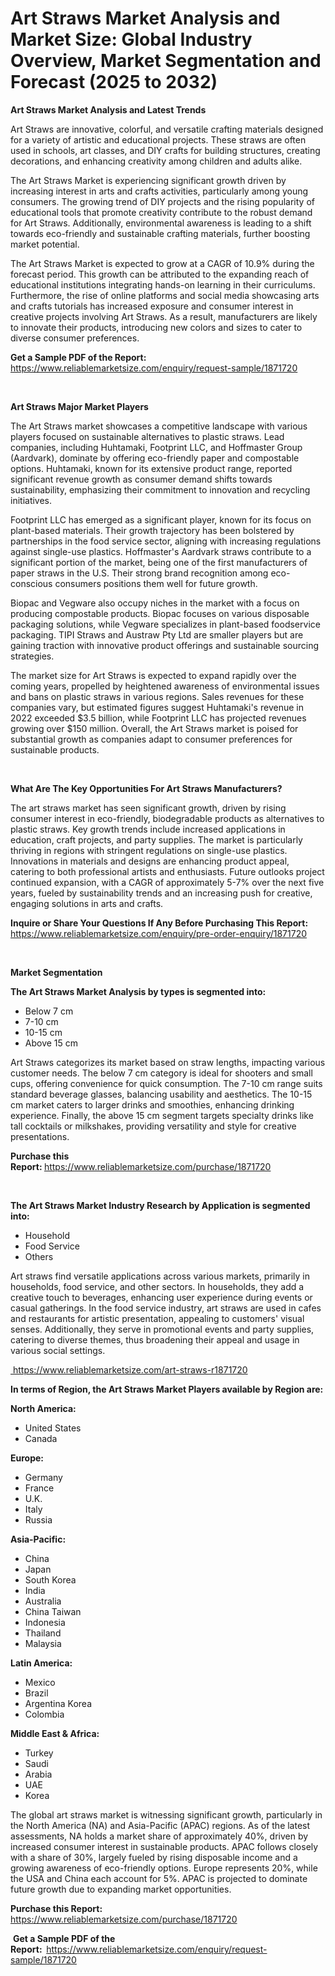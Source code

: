 <p><h1>Art Straws Market Analysis and Market Size: Global Industry Overview, Market Segmentation and Forecast (2025 to 2032)</h1></p><p><strong>Art Straws Market Analysis and Latest Trends</strong></p>
<p><p>Art Straws are innovative, colorful, and versatile crafting materials designed for a variety of artistic and educational projects. These straws are often used in schools, art classes, and DIY crafts for building structures, creating decorations, and enhancing creativity among children and adults alike. </p><p>The Art Straws Market is experiencing significant growth driven by increasing interest in arts and crafts activities, particularly among young consumers. The growing trend of DIY projects and the rising popularity of educational tools that promote creativity contribute to the robust demand for Art Straws. Additionally, environmental awareness is leading to a shift towards eco-friendly and sustainable crafting materials, further boosting market potential.</p><p>The Art Straws Market is expected to grow at a CAGR of 10.9% during the forecast period. This growth can be attributed to the expanding reach of educational institutions integrating hands-on learning in their curriculums. Furthermore, the rise of online platforms and social media showcasing arts and crafts tutorials has increased exposure and consumer interest in creative projects involving Art Straws. As a result, manufacturers are likely to innovate their products, introducing new colors and sizes to cater to diverse consumer preferences.</p></p>
<p><strong>Get a Sample PDF of the Report:&nbsp;</strong> <a href="https://www.reliablemarketsize.com/enquiry/request-sample/1871720?utm_campaign=1143&utm_medium=2&utm_source=Github&utm_content=ia&utm_term=15042025&utm_id=art-straws">https://www.reliablemarketsize.com/enquiry/request-sample/1871720</a></p>
<p>&nbsp;</p>
<p><strong>Art Straws Major Market Players</strong></p>
<p><p>The Art Straws market showcases a competitive landscape with various players focused on sustainable alternatives to plastic straws. Lead companies, including Huhtamaki, Footprint LLC, and Hoffmaster Group (Aardvark), dominate by offering eco-friendly paper and compostable options. Huhtamaki, known for its extensive product range, reported significant revenue growth as consumer demand shifts towards sustainability, emphasizing their commitment to innovation and recycling initiatives.</p><p>Footprint LLC has emerged as a significant player, known for its focus on plant-based materials. Their growth trajectory has been bolstered by partnerships in the food service sector, aligning with increasing regulations against single-use plastics. Hoffmaster's Aardvark straws contribute to a significant portion of the market, being one of the first manufacturers of paper straws in the U.S. Their strong brand recognition among eco-conscious consumers positions them well for future growth.</p><p>Biopac and Vegware also occupy niches in the market with a focus on producing compostable products. Biopac focuses on various disposable packaging solutions, while Vegware specializes in plant-based foodservice packaging. TIPI Straws and Austraw Pty Ltd are smaller players but are gaining traction with innovative product offerings and sustainable sourcing strategies.</p><p>The market size for Art Straws is expected to expand rapidly over the coming years, propelled by heightened awareness of environmental issues and bans on plastic straws in various regions. Sales revenues for these companies vary, but estimated figures suggest Huhtamaki's revenue in 2022 exceeded $3.5 billion, while Footprint LLC has projected revenues growing over $150 million. Overall, the Art Straws market is poised for substantial growth as companies adapt to consumer preferences for sustainable products.</p></p>
<p>&nbsp;</p>
<p><strong>What Are The Key Opportunities For Art Straws Manufacturers?</strong></p>
<p><p>The art straws market has seen significant growth, driven by rising consumer interest in eco-friendly, biodegradable products as alternatives to plastic straws. Key growth trends include increased applications in education, craft projects, and party supplies. The market is particularly thriving in regions with stringent regulations on single-use plastics. Innovations in materials and designs are enhancing product appeal, catering to both professional artists and enthusiasts. Future outlooks project continued expansion, with a CAGR of approximately 5-7% over the next five years, fueled by sustainability trends and an increasing push for creative, engaging solutions in arts and crafts.</p></p>
<p><strong>Inquire or Share Your Questions If Any Before Purchasing This Report:</strong> <a href="https://www.reliablemarketsize.com/enquiry/pre-order-enquiry/1871720?utm_campaign=1143&utm_medium=2&utm_source=Github&utm_content=ia&utm_term=15042025&utm_id=art-straws">https://www.reliablemarketsize.com/enquiry/pre-order-enquiry/1871720</a></p>
<p>&nbsp;</p>
<p><strong>Market Segmentation</strong></p>
<p><strong>The Art Straws Market Analysis by types is segmented into:</strong></p>
<p><ul><li>Below 7 cm</li><li>7-10 cm</li><li>10-15 cm</li><li>Above 15 cm</li></ul></p>
<p><p>Art Straws categorizes its market based on straw lengths, impacting various customer needs. The below 7 cm category is ideal for shooters and small cups, offering convenience for quick consumption. The 7-10 cm range suits standard beverage glasses, balancing usability and aesthetics. The 10-15 cm market caters to larger drinks and smoothies, enhancing drinking experience. Finally, the above 15 cm segment targets specialty drinks like tall cocktails or milkshakes, providing versatility and style for creative presentations.</p></p>
<p><strong>Purchase this Report:&nbsp;</strong><a href="https://www.reliablemarketsize.com/purchase/1871720?utm_campaign=1143&utm_medium=2&utm_source=Github&utm_content=ia&utm_term=15042025&utm_id=art-straws">https://www.reliablemarketsize.com/purchase/1871720</a></p>
<p>&nbsp;</p>
<p><strong>The Art Straws Market Industry Research by Application is segmented into:</strong></p>
<p><ul><li>Household</li><li>Food Service</li><li>Others</li></ul></p>
<p><p>Art straws find versatile applications across various markets, primarily in households, food service, and other sectors. In households, they add a creative touch to beverages, enhancing user experience during events or casual gatherings. In the food service industry, art straws are used in cafes and restaurants for artistic presentation, appealing to customers' visual senses. Additionally, they serve in promotional events and party supplies, catering to diverse themes, thus broadening their appeal and usage in various social settings.</p></p>
<p><a href="https://www.reliablemarketsize.com/art-straws-r1871720?utm_campaign=1143&utm_medium=2&utm_source=Github&utm_content=ia&utm_term=15042025&utm_id=art-straws">&nbsp;https://www.reliablemarketsize.com/art-straws-r1871720</a></p>
<p><strong>In terms of Region, the Art Straws Market Players available by Region are:</strong></p>
<p>
    <p> <strong> North America: </strong>
        <ul>
            <li>United States</li>
            <li>Canada</li>
        </ul>
        </p> 
    <p> <strong> Europe: </strong>
        <ul>
            <li>Germany</li>
            <li>France</li>
            <li>U.K.</li>
            <li>Italy</li>
            <li>Russia</li>
        </ul>
        </p> 
    <p> <strong> Asia-Pacific: </strong>
        <ul>
            <li>China</li>
            <li>Japan</li>
            <li>South Korea</li>
            <li>India</li>
            <li>Australia</li>
            <li>China Taiwan</li>
            <li>Indonesia</li>
            <li>Thailand</li>
            <li>Malaysia</li>
        </ul>
        </p> 
    <p> <strong> Latin America: </strong>
        <ul>
            <li>Mexico</li>
            <li>Brazil</li>
            <li>Argentina Korea</li>
            <li>Colombia</li>
        </ul>
        </p> 
    <p> <strong> Middle East & Africa: </strong>
        <ul>
            <li>Turkey</li>
            <li>Saudi</li>
            <li>Arabia</li>
            <li>UAE</li>
            <li>Korea</li>
        </ul>
    </p>
    </p>
<p><p>The global art straws market is witnessing significant growth, particularly in the North America (NA) and Asia-Pacific (APAC) regions. As of the latest assessments, NA holds a market share of approximately 40%, driven by increased consumer interest in sustainable products. APAC follows closely with a share of 30%, largely fueled by rising disposable income and a growing awareness of eco-friendly options. Europe represents 20%, while the USA and China each account for 5%. APAC is projected to dominate future growth due to expanding market opportunities.</p></p>
<p><strong>Purchase this Report: </strong><a href="https://www.reliablemarketsize.com/purchase/1871720?utm_campaign=1143&utm_medium=2&utm_source=Github&utm_content=ia&utm_term=15042025&utm_id=art-straws">https://www.reliablemarketsize.com/purchase/1871720</a></p>
<p>&nbsp;<strong>Get a Sample PDF of the Report:&nbsp;&nbsp;</strong><a href="https://www.reliablemarketsize.com/enquiry/request-sample/1871720?utm_campaign=1143&utm_medium=2&utm_source=Github&utm_content=ia&utm_term=15042025&utm_id=art-straws">https://www.reliablemarketsize.com/enquiry/request-sample/1871720</a></p>
<p><strong></strong></p>
<p><p></p><p></p><p></p></p>